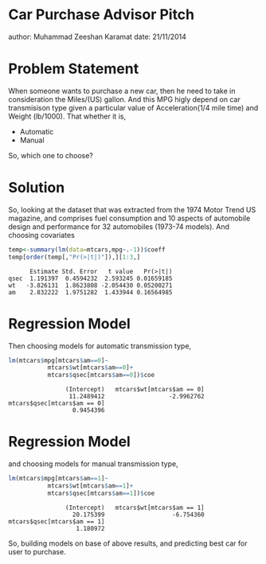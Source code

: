 Car Purchase Advisor Pitch
========================================================
author: Muhammad Zeeshan Karamat
date: 21/11/2014

Problem Statement
========================================================

When someone wants to purchase a new car, then he need to take in consideration the 
Miles/(US) gallon. And this MPG higly depend on car transmisison type given a particular value of Acceleration(1/4 mile time) and Weight (lb/1000). That whether it is,

- Automatic
- Manual

So, which one to choose?

Solution
========================================================
So, looking at the dataset that was extracted from the 1974 Motor Trend US magazine, and comprises fuel consumption and 10 aspects of automobile design and performance for 32 automobiles (1973-74 models). And choosing covariates

```r
temp<-summary(lm(data=mtcars,mpg~.-1))$coeff
temp[order(temp[,"Pr(>|t|)"]),][1:3,]
```

```
      Estimate Std. Error   t value   Pr(>|t|)
qsec  1.191397  0.4594232  2.593245 0.01659185
wt   -3.826131  1.8623808 -2.054430 0.05200271
am    2.832222  1.9751282  1.433944 0.16564985
```

Regression Model 
========================================================
Then choosing models for automatic transmission type,

```r
lm(mtcars$mpg[mtcars$am==0]~
           mtcars$wt[mtcars$am==0]+
           mtcars$qsec[mtcars$am==0])$coe
```

```
                (Intercept)   mtcars$wt[mtcars$am == 0] 
                 11.2489412                  -2.9962762 
mtcars$qsec[mtcars$am == 0] 
                  0.9454396 
```

Regression Model 
========================================================
and choosing models for manual transmission type,

```r
lm(mtcars$mpg[mtcars$am==1]~
           mtcars$wt[mtcars$am==1]+
           mtcars$qsec[mtcars$am==1])$coe
```

```
                (Intercept)   mtcars$wt[mtcars$am == 1] 
                  20.175399                   -6.754360 
mtcars$qsec[mtcars$am == 1] 
                   1.180972 
```
So, building models on base of above results, and predicting best car for user to purchase.
